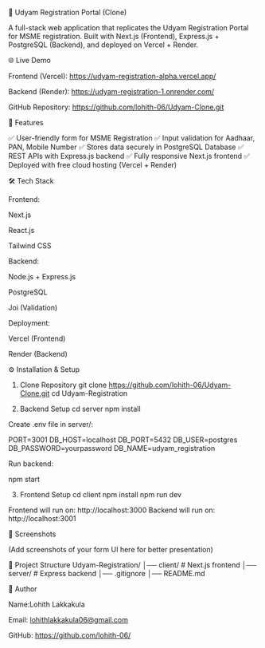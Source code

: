 🏢 Udyam Registration Portal (Clone)

A full-stack web application that replicates the Udyam Registration Portal for MSME registration.
Built with Next.js (Frontend), Express.js + PostgreSQL (Backend), and deployed on Vercel + Render.

🌐 Live Demo

Frontend (Vercel): https://udyam-registration-alpha.vercel.app/

Backend (Render): https://udyam-registration-1.onrender.com/

GitHub Repository: https://github.com/lohith-06/Udyam-Clone.git

🚀 Features

✅ User-friendly form for MSME Registration
✅ Input validation for Aadhaar, PAN, Mobile Number
✅ Stores data securely in PostgreSQL Database
✅ REST APIs with Express.js backend
✅ Fully responsive Next.js frontend
✅ Deployed with free cloud hosting (Vercel + Render)

🛠️ Tech Stack

Frontend:

Next.js

React.js

Tailwind CSS

Backend:

Node.js + Express.js

PostgreSQL

Joi (Validation)

Deployment:

Vercel (Frontend)

Render (Backend)

⚙️ Installation & Setup
1. Clone Repository
git clone https://github.com/lohith-06/Udyam-Clone.git
cd Udyam-Registration

2. Backend Setup
cd server
npm install


Create .env file in server/:

PORT=3001
DB_HOST=localhost
DB_PORT=5432
DB_USER=postgres
DB_PASSWORD=yourpassword
DB_NAME=udyam_registration


Run backend:

npm start

3. Frontend Setup
cd client
npm install
npm run dev


Frontend will run on: http://localhost:3000
Backend will run on: http://localhost:3001

📸 Screenshots

(Add screenshots of your form UI here for better presentation)

📂 Project Structure
Udyam-Registration/
│── client/        # Next.js frontend
│── server/        # Express backend
│── .gitignore
│── README.md

👤 Author

Name:Lohith Lakkakula

Email: lohithlakkakula06@gmail.com

GitHub: https://github.com/lohith-06/
